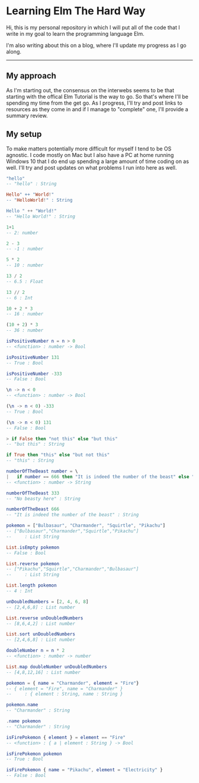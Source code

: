# Learning Elm The Hard Way

Hi, this is my personal repository in which I will put all of the code that I write in my goal to learn the programming language Elm.

I'm also writing about this on a blog, where I'll update my progress as I go along.

---

## My approach

As I'm starting out, the consensus on the interwebs seems to be that starting with the offical Elm Tutorial is the way to go. So that's where I'll be spending my time from the get go. As I progress, I'll try and post links to resources as they come in and if I manage to "complete" one, I'll provide a summary review.

## My setup
To make matters potentially more difficult for myself I tend to be OS agnostic. I code mostly on Mac but I also have a PC at home running Windows 10 that I do end up spending a large amount of time coding on as well. I'll try and post updates on what problems I run into here as well.

```elm
"hello"
-- "hello" : String

Hello" ++ "World!"
-- "HelloWorld!" : String

Hello " ++ "World!"
-- "Hello World!" : String

1+1
-- 2: number

2 - 3
-- -1 : number

5 * 2
-- 10 : number

13 / 2
-- 6.5 : Float

13 // 2
-- 6 : Int

10 + 2 * 3
-- 16 : number

(10 + 2) * 3
-- 36 : number

isPositiveNumber n = n > 0
-- <function> : number -> Bool

isPositiveNumber 131
-- True : Bool

isPositiveNumber -333
-- False : Bool

\n -> n < 0
-- <function> : number -> Bool

(\n -> n < 0) -333
-- True : Bool

(\n -> n < 0) 131
-- False : Bool

> if False then "not this" else "but this"
-- "but this" : String

if True then "this" else "but not this"
-- "this" : String

numberOfTheBeast number = \
|   if number == 666 then "It is indeed the number of the beast" else "No beasty here"
-- <function> : number -> String

numberOfTheBeast 333
-- "No beasty here" : String

numberOfTheBeast 666
-- "It is indeed the number of the beast" : String

pokemon = ["Bulbasaur", "Charmander", "Squirtle", "Pikachu"]
-- ["Bulbasaur","Charmander","Squirtle","Pikachu"]
--     : List String

List.isEmpty pokemon
-- False : Bool

List.reverse pokemon
-- ["Pikachu","Squirtle","Charmander","Bulbasaur"]
--     : List String

List.length pokemon
-- 4 : Int

unDoubledNumbers = [2, 4, 6, 8]
-- [2,4,6,8] : List number

List.reverse unDoubledNumbers
-- [8,6,4,2] : List number

List.sort unDoubledNumbers
-- [2,4,6,8] : List number

doubleNumber n = n * 2
-- <function> : number -> number

List.map doubleNumber unDoubledNumbers
-- [4,8,12,16] : List number

pokemon = { name = "Charmander", element = "Fire"}
-- { element = "Fire", name = "Charmander" }
--     : { element : String, name : String }

pokemon.name
-- "Charmander" : String

.name pokemon
-- "Charmander" : String

isFirePokemon { element } = element == "Fire"
-- <function> : { a | element : String } -> Bool

isFirePokemon pokemon
-- True : Bool

isFirePokemon { name = "Pikachu", element = "Electricity" }
-- False : Bool
```